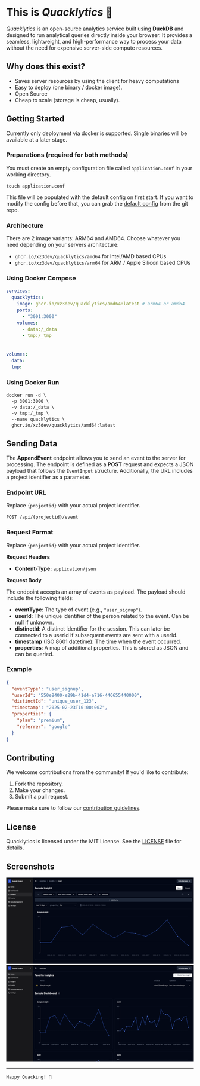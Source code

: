 # This is _Quacklytics_ 🦆

_Quacklytics_ is an open-source analytics service built using **DuckDB** and designed to run analytical queries directly inside
your browser. It provides a seamless, lightweight, and high-performance way to process your data without the need for
expensive server-side compute resources.

## Why does this exist?
- Saves server resources by using the client for heavy computations
- Easy to deploy (one binary / docker image).
- Open Source
- Cheap to scale (storage is cheap, usually).

## Getting Started

Currently only deployment via docker is supported. Single binaries will be available at a later stage.

### Preparations (required for both methods)

You must create an empty configuration file called `application.conf` in your working directory.

```shell
touch application.conf
```

This file will be populated with the default config on first start.
If you want to modify the config before that, you can grab
the [default config](backend/config/default.conf) from the git repo.

### Architecture
There are 2 image variants: ARM64 and AMD64. Choose whatever you need depending on your servers architecture:
- `ghcr.io/xz3dev/quacklytics/amd64` for Intel/AMD based CPUs
- `ghcr.io/xz3dev/quacklytics/arm64` for ARM / Apple Silicon based CPUs

### Using Docker Compose
```yaml
services:
  quacklytics:
    image: ghcr.io/xz3dev/quacklytics/amd64:latest # arm64 or amd64
    ports:
      - "3001:3000"
    volumes:
      - data:/_data
      - tmp:/_tmp


volumes:
  data:
  tmp:
```

### Using Docker Run

```shell
docker run -d \
  -p 3001:3000 \
  -v data:/_data \
  -v tmp:/_tmp \
  --name quacklytics \
  ghcr.io/xz3dev/quacklytics/amd64:latest
```

## Sending Data

The **AppendEvent** endpoint allows you to send an event to the server for processing. The endpoint is defined as a **POST** request and expects a JSON payload that follows the `EventInput` structure. Additionally, the URL includes a project identifier as a parameter.

### Endpoint URL

Replace `{projectid}` with your actual project identifier.

```
POST /api/{projectid}/event
```

### Request Format

Replace `{projectid}` with your actual project identifier.

**Request Headers**

- **Content-Type:** `application/json`

**Request Body**

The endpoint accepts an array of events as payload. The payload should include the following fields:

- **eventType**: The type of event (e.g., `"user_signup"`).
- **userId**: The unique identifier of the person related to the event. Can be null if unknown.
- **distinctId**: A distinct identifier for the session. This can later be connected to a userId if subsequent events are sent with a userId.
- **timestamp** (ISO 8601 datetime): The time when the event occurred.
- **properties**: A map of additional properties. This is stored as JSON and can be queried. 

### Example

```json
{
  "eventType": "user_signup",
  "userId": "550e8400-e29b-41d4-a716-446655440000",
  "distinctId": "unique_user_123",
  "timestamp": "2025-02-23T10:00:00Z",
  "properties": {
    "plan": "premium",
    "referrer": "google"
  }
}
```

## Contributing

We welcome contributions from the community! If you'd like to contribute:

1. Fork the repository.
2. Make your changes.
3. Submit a pull request.

Please make sure to follow our [contribution guidelines](CONTRIBUTING.md).

## License

Quacklytics is licensed under the MIT License. See the [LICENSE](LICENSE) file for details.

## Screenshots

![Screenshot](util/screenshots/insight.png)
![Screenshot](util/screenshots/dashboard.png)

---
```
Happy Quacking! 🦆
```
